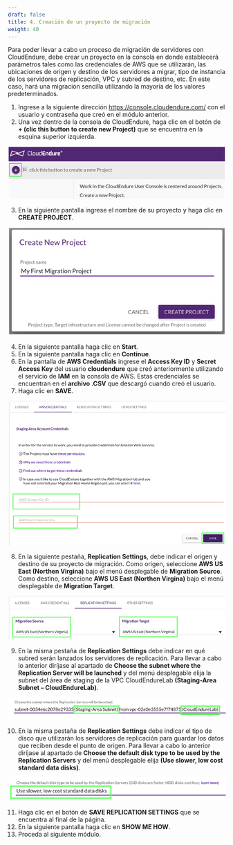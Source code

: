```yaml
---
draft: false
title: 4. Creación de un proyecto de migración
weight: 40
---
```

Para poder llevar a cabo un proceso de migración de servidores con CloudEndure, debe crear un proyecto en la consola en donde establecerá parámetros tales como las credenciales de AWS que se utilizarán, las ubicaciones de origen y destino de los servidores a migrar, tipo de instancia de los servidores de replicación, VPC y subred de destino, etc. En este caso, hará una migración sencilla utilizando la mayoría de los valores predeterminados.

1. Ingrese a la siguiente dirección https://console.cloudendure.com/ con el usuario y contraseña que creó en el módulo anterior.
2. Una vez dentro de la consola de CloudEndure, haga clic en el botón de **+ (clic this button to create new Project)** que se encuentra en la esquina superior izquierda.

![Create New Project](/static/images/ce/newproject.png)

3. En la siguiente pantalla ingrese el nombre de su proyecto y haga clic en **CREATE PROJECT**.

![Create New Project](/static/images/ce/create.png)

4. En la siguiente pantalla haga clic en **Start**.
5. En la siguiente pantalla haga clic en **Continue**.
6. En la pantalla de **AWS Credentials** ingrese el **Access Key ID** y **Secret Access Key** del usuario **cloudendure** que creó anteriormente utilizando el servicio de **IAM** en la consola de AWS. Estas credenciales se encuentran en el **archivo .CSV** que descargó cuando creó el usuario. 
7. Haga clic en **SAVE**.

![AWS Credentials](/static/images/ce/credentials.png)

8. En la siguiente pestaña, **Replication Settings**, debe indicar el origen y destino de su proyecto de migración. Como origen, seleccione **AWS US East (Northen Virgina)** bajo el menú desplegable de **Migration Source**. Como destino, seleccione **AWS US East (Northen Virgina)** bajo el menú desplegable de **Migration Target**. 

![Replication Settings](/static/images/ce/replicationsettings.png)

9. En la misma pestaña de **Replication Settings** debe indicar en qué subred serán lanzados los servidores de replicación. Para llevar a cabo lo anterior diríjase al apartado de **Choose the subnet where the Replication Server will be launched** y del menú desplegable elija la subnet del área de staging de la VPC CloudEndureLab **(Staging-Area Subnet – CloudEndureLab)**.

![Staging Area subnet](/static/images/ce/stagingareasubnet.png)

10. En la misma pestaña de **Replication Settings** debe indicar el tipo de disco que utilizarán los servidores de replicación para guardar los datos que reciben desde el punto de origen. Para llevar a cabo lo anterior diríjase al apartado de **Choose the default disk type to be used by the Replication Servers** y del menú desplegable elija  **(Use slower, low cost standard data disks)**.

![Replication Servers disk type](/static/images/ce/disks-replication-server.png)

11. Haga clic en el botón de **SAVE REPLICATION SETTINGS** que se encuentra al final de la página.
12. En la siguiente pantalla haga clic en **SHOW ME HOW**.
13. Proceda al siguiente módulo.